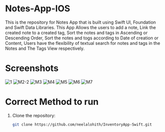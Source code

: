 # Notes-App-IOS

This is the repository for Notes App that is built using Swift UI, Foundation and Swift Data Libraries. This App Allows the users to add a note, Link the created note to a created tag, Sort the notes and tags in Ascending or Descending Order, Sort the notes and togs according to Date of creation or Content, Users have the flexibility of textual search for notes and tags in the Notes and The Tags View respectively.

# Screenshots
![1](https://github.com/neelalohith/Notes-App-IOS/assets/98219059/f33e07ac-d16a-4beb-8c57-a04c9b3a81f1) 
![M2-2](https://github.com/neelalohith/Notes-App-IOS/assets/98219059/e96a6de7-3e78-4bc3-8198-93df035ccf7e)
![M3](https://github.com/neelalohith/Notes-App-IOS/assets/98219059/727be7f0-6370-44e3-8939-b6666f59238e)
![M4](https://github.com/neelalohith/Notes-App-IOS/assets/98219059/9a28cf66-3999-40c4-91c6-5476fd4398bb)
![M5](https://github.com/neelalohith/Notes-App-IOS/assets/98219059/65081909-3dbf-4c8e-9ea7-fc35ab2515dd)
![M6](https://github.com/neelalohith/Notes-App-IOS/assets/98219059/4d4f2b7a-7d85-4669-851e-21646b237511)
![M7](https://github.com/neelalohith/Notes-App-IOS/assets/98219059/9b6e8ef0-93c8-4ebe-802a-400555db91f8)


# Correct Method to run
1. Clone the repository:
   ```bash
   git clone https://github.com/neelalohith/InventoryApp-Swift.git

